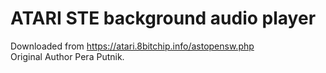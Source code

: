 ATARI STE background audio player
=================================

Downloaded from https://atari.8bitchip.info/astopensw.php  
Original Author Pera Putnik.

